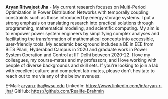 **Aryan Ritwajeet Jha** - My current research focuses on Multi-Period Optimization in Power Distribution Networks with temporally coupling constraints such as those introduced by energy storage systems. I put a strong emphasis on translating research into practical solutions through programming, mathematical modeling, and scientific computing. My aim is to empower power system engineers by simplifying complex analyses and facilitating the transformation of mathematical concepts into accessible, user-friendly tools. My academic background includes a BE in EEE from BITS Pilani, Hyderabad Campus in 2020 and graduate work in Power System Operation and Control at IIT Delhi between 2020-22. I love my colleagues, my course-mates and my professors, and I love working with people of diverse backgrounds and skill sets. If you're looking to join a lab with excellent culture and competent lab-mates, please don't hesitate to reach out to me via any of the below avenues:

E-Mail: aryan.r.jha@wsu.edu
LinkedIn: https://www.linkedin.com/in/aryan-r-jha/
GitHub: https://github.com/Realife-Brahmin
